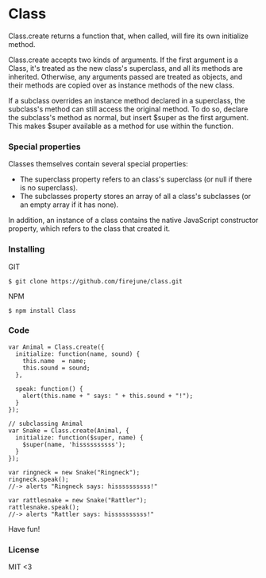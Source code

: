 # Class

Class.create returns a function that, when called, will fire its own initialize method.

Class.create accepts two kinds of arguments. If the first argument is a Class, it's treated as the new class's superclass, and all its methods are inherited. Otherwise, any arguments passed are treated as objects, and their methods are copied over as instance methods of the new class.

If a subclass overrides an instance method declared in a superclass, the subclass's method can still access the original method. To do so, declare the subclass's method as normal, but insert $super as the first argument. This makes $super available as a method for use within the function.

### Special properties

Classes themselves contain several special properties:

  * The superclass property refers to an class's superclass (or null if there is no superclass).
  * The subclasses property stores an array of all a class's subclasses (or an empty array if it has none).

In addition, an instance of a class contains the native JavaScript constructor property, which refers to the class that created it.


### Installing

GIT

    $ git clone https://github.com/firejune/class.git

NPM

    $ npm install Class


### Code

    var Animal = Class.create({
      initialize: function(name, sound) {
        this.name  = name;
        this.sound = sound;
      },
    
      speak: function() {
        alert(this.name + " says: " + this.sound + "!");
      }
    });
    
    // subclassing Animal
    var Snake = Class.create(Animal, {
      initialize: function($super, name) {
        $super(name, 'hissssssssss');
      }
    });
    
    var ringneck = new Snake("Ringneck");
    ringneck.speak();
    //-> alerts "Ringneck says: hissssssssss!"
    
    var rattlesnake = new Snake("Rattler");
    rattlesnake.speak();
    //-> alerts "Rattler says: hissssssssss!"


Have fun!


### License

MIT <3
